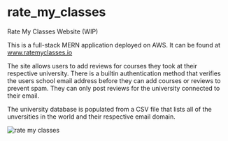 # rate_my_classes
Rate My Classes Website (WIP)

This is a full-stack MERN application deployed on AWS. It can be found at www.ratemyclasses.io

The site allows users to add reviews for courses they took at their respective university. There is a builtin authentication method that verifies the users school email address before they can add courses or reviews to prevent spam. They can only post reviews for the university connected to their email.

The university database is populated from a CSV file that lists all of the unversities in the world and their respective email domain. 

![rate my classes](https://imgur.com/a/CJyYP86)
